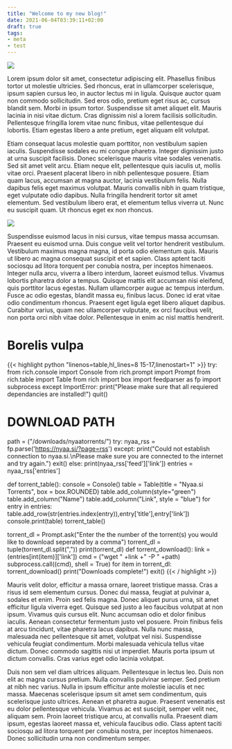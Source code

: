 ```yaml
---
title: "Welcome to my new blog!"
date: 2021-06-04T03:39:11+02:00
draft: true
tags: 
- meta
- test 
---
```


![](https://share.dmca.gripe/CbfjEqPIXda2eC9Q.png)

Lorem ipsum dolor sit amet, consectetur adipiscing elit. Phasellus finibus tortor ut molestie ultricies. Sed rhoncus, erat in ullamcorper scelerisque, ipsum sapien cursus leo, in auctor lectus mi in ligula. Quisque auctor quam non commodo sollicitudin. Sed eros odio, pretium eget risus ac, cursus blandit sem. Morbi in ipsum tortor. Suspendisse sit amet aliquet elit. Mauris lacinia in nisi vitae dictum. Cras dignissim nisl a lorem facilisis sollicitudin. Pellentesque fringilla lorem vitae nunc finibus, vitae pellentesque dui lobortis. Etiam egestas libero a ante pretium, eget aliquam elit volutpat.

Etiam consequat lacus molestie quam porttitor, non vestibulum sapien iaculis. Suspendisse sodales eu mi congue pharetra. Integer dignissim justo at urna suscipit facilisis. Donec scelerisque mauris vitae sodales venenatis. Sed sit amet velit arcu. Etiam neque elit, pellentesque quis iaculis ut, mollis vitae orci. Praesent placerat libero in nibh pellentesque posuere. Etiam quam lacus, accumsan at magna auctor, lacinia vestibulum felis. Nulla dapibus felis eget maximus volutpat. Mauris convallis nibh in quam tristique, eget vulputate odio dapibus. Nulla fringilla hendrerit tortor sit amet elementum. Sed vestibulum libero erat, et elementum tellus viverra ut. Nunc eu suscipit quam. Ut rhoncus eget ex non rhoncus.

![](https://share.dmca.gripe/1ISLV8ZvDXM7N6WM.png)

Suspendisse euismod lacus in nisi cursus, vitae tempus massa accumsan. Praesent eu euismod urna. Duis congue velit vel tortor hendrerit vestibulum. Vestibulum maximus magna magna, id porta odio elementum quis. Mauris ut libero ac magna consequat suscipit et et sapien. Class aptent taciti sociosqu ad litora torquent per conubia nostra, per inceptos himenaeos. Integer nulla arcu, viverra a libero interdum, laoreet euismod tellus. Vivamus lobortis pharetra dolor a tempus. Quisque mattis elit accumsan nisi eleifend, quis porttitor lacus egestas. Nullam ullamcorper augue ac tempus interdum. Fusce ac odio egestas, blandit massa eu, finibus lacus. Donec id erat vitae odio condimentum rhoncus. Praesent eget ligula eget libero aliquet dapibus. Curabitur varius, quam nec ullamcorper vulputate, ex orci faucibus velit, non porta orci nibh vitae dolor. Pellentesque in enim ac nisl mattis hendrerit.

# Borelis vulpa

{{< highlight python "linenos=table,hl_lines=8 15-17,linenostart=1" >}}
try:
    from rich.console import Console
    from rich.prompt import Prompt
    from rich.table import Table
    from rich import box
    import feedparser as fp
    import subprocess
except ImportError:
    print("Please make sure that all requiered dependancies are installed!")
    quit() 
# DOWNLOAD PATH
path = ("/downloads/nyaatorrents/")
try:
    nyaa_rss = fp.parse('https://nyaa.si/?page=rss')
except:
    print("Could not establish connection to nyaa.si.\nPlease make sure you are connected to the internet and try again.")
    exit()
else:
    print(nyaa_rss['feed']['link'])
    entries = nyaa_rss['entries']
    
def torrent_table():
    console = Console()
    table = Table(title = "Nyaa.si Torrents", box = box.ROUNDED)
    table.add_column(style="green")
    table.add_column("Name")
    table.add_column("Link", style = "blue")
    for entry in entries:
        table.add_row(str(entries.index(entry)),entry['title'],entry['link'])
    console.print(table)
torrent_table()

torrent_dl = Prompt.ask("Enter the the number of the torrent(s) you would like to download seperated by a comma")
torrent_dl = tuple(torrent_dl.split(","))
print(torrent_dl)
def torrent_download():
        link = (entries[int(item)]['link'])
        cmd = ("wget " +link +" -P " +path)
        subprocess.call((cmd), shell = True)
for item in torrent_dl:
    torrent_download()
print("Downloads complete!")
exit()
{{< / highlight >}}

Mauris velit dolor, efficitur a massa ornare, laoreet tristique massa. Cras a risus id sem elementum cursus. Donec dui massa, feugiat at pulvinar a, sodales et enim. Proin sed felis magna. Donec aliquet purus urna, sit amet efficitur ligula viverra eget. Quisque sed justo a leo faucibus volutpat at non ipsum. Vivamus quis cursus elit. Nunc accumsan odio et dolor finibus iaculis. Aenean consectetur fermentum justo vel posuere. Proin finibus felis at arcu tincidunt, vitae pharetra lacus dapibus. Nulla nunc massa, malesuada nec pellentesque sit amet, volutpat vel nisi. Suspendisse vehicula feugiat condimentum. Morbi malesuada vehicula tellus vitae dictum. Donec commodo sagittis nisi ut imperdiet. Mauris porta ipsum ut dictum convallis. Cras varius eget odio lacinia volutpat.

Duis non sem vel diam ultrices aliquam. Pellentesque in lectus leo. Duis non elit ac magna cursus pretium. Nulla convallis pulvinar semper. Sed pretium at nibh nec varius. Nulla in ipsum efficitur ante molestie iaculis et nec massa. Maecenas scelerisque ipsum sit amet sem condimentum, quis scelerisque justo ultrices. Aenean et pharetra augue. Praesent venenatis est eu dolor pellentesque vehicula. Vivamus ac est suscipit, semper velit nec, aliquam sem. Proin laoreet tristique arcu, at convallis nulla. Praesent diam ipsum, egestas laoreet massa et, vehicula faucibus odio. Class aptent taciti sociosqu ad litora torquent per conubia nostra, per inceptos himenaeos. Donec sollicitudin urna non condimentum semper.